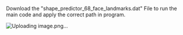 Download the     "shape_predictor_68_face_landmarks.dat" File to run the main code and apply the correct path in program.


![Uploading image.png…]()
